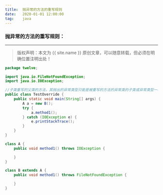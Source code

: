 ```yaml
---
title:  抛异常的方法的重写规则
date:   2020-01-01 12:00:00
tag:    java
---
```

### 抛异常的方法的重写规则：

***
> 版权声明：本文为 {{ site.name }} 原创文章，可以随意转载，但必须在明确位置注明出处！

<head><link rel="stylesheet" href="../css/rouge.css"></head>

```java
package twelve;

import java.io.FileNotFoundException;
import java.io.IOException;

//子类重写的父类的方法，其抛出的异常类型只能是被重写的方法的异常类的子类或异常类型一样。
public class TestOverride {
	public static void main(String[] args) {
		A a = new B();
		try {
			a.method1();
		} catch (IOException e) {
			e.printStackTrace();
		}
	}
}

class A {
	public void method1() throws IOException {

	}
}

class B extends A {
	public void method1() throws FileNotFoundException {

	}
}
```